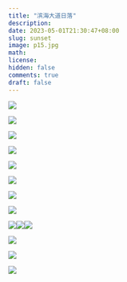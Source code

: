 ```yaml
---
title: "滨海大道日落"
description: 
date: 2023-05-01T21:30:47+08:00
slug: sunset
image: p15.jpg
math: 
license: 
hidden: false
comments: true
draft: false
---
```


![](**p1.jpg**)

![](**p16.jpg**) 

![](**p17.jpg**)

![](**p4.jpg**)

![](**p9.jpg**)

![](**p13.jpg**)

![](**p10.jpg**)

![](**p2.jpg**)

![](**p6.jpg**)![](**p7.jpg**)![](**p8.jpg**)

![](**p15.jpg**)

![](**p11.jpg**)

![](**p12.jpg**)